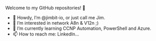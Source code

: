 Welcome to my GitHub repositories! 🥸

- 👋 Howdy, I’m @jimbit-io, or just call me Jim.
- 👀 I’m interested in network A8n & V12n ;)
- 🌱 I’m currently learning CCNP Automation, PowerShell and Azure.
- 📫 How to reach me: LinkedIn...

<!---
jimbit-io/jimbit-io is a ✨ special ✨ repository because its `README.md` (this file) appears on your GitHub profile.
You can click the Preview link to take a look at your changes.
--->
